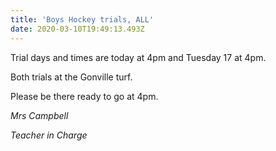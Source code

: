 ```yaml
---
title: 'Boys Hockey trials, ALL'
date: 2020-03-10T19:49:13.493Z
---
```

Trial days and times are today at 4pm and Tuesday 17 at 4pm.  

Both trials at the Gonville turf.  

Please be there ready to go at 4pm.

*Mrs Campbell*  

*Teacher in Charge*